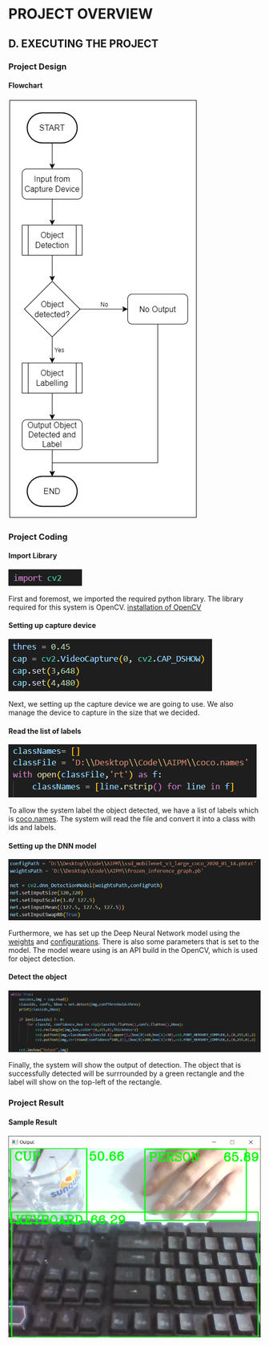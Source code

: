 PROJECT OVERVIEW
=====
D. EXECUTING THE PROJECT
-----
### Project Design

#### Flowchart
![flowchart](Assets/flowchart.png)

### Project Coding
#### Import Library
![lib](Assets/import_library.png)

First and foremost, we imported the required python library. The library required for this system is OpenCV. [installation of OpenCV](https://github.com/lawlipyang/AIPM_S2G1_GrpF/tree/main/src#requirements)

#### Setting up capture device
![cap_device](Assets/cap_device_setting.png)

Next, we setting up the capture device we are going to use. We also manage the device to capture in the size that we decided. 

#### Read the list of labels
![label_list](Assets/read_label_list.png)

To allow the system label the object detected, we have a list of labels which is [coco.names](../src). The system will read the file and convert it into a class with ids and labels.

#### Setting up the DNN model
![dnn_model](Assets/dnn_model_setting.png)

Furthermore, we has set up the Deep Neural Network model using the [weights](../src) and [configurations](../src). There is also some parameters that is set to the model. The model weare using is an API build in the OpenCV, which is used for object detection.

#### Detect the object
![obj_detect](Assets/object_detect.png)

Finally, the system will show the output of detection. The object that is successfully detected will be surrrounded by a green rectangle and the label will show on the top-left of the rectangle. 

### Project Result
#### Sample Result
![result](Assets/sample_result.png)
